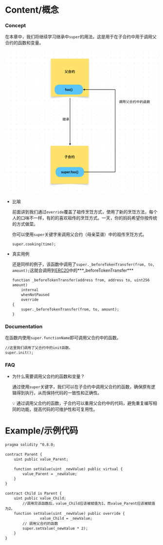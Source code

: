 # Content/概念

### Concept

在本章中，我们将继续学习继承中`super`的用法，这是用于在子合约中用于调用父合约的函数和变量。

![92B4D6FA-39D2-4EE3-8EB0-9B498298CCC3.jpeg](./img/2-1.jpeg)

- 比喻
    
    前面讲到我们通过`override`覆盖了祖传烹饪方式，使用了新的烹饪方法，每个人的口味不一样，有的的喜欢祖传的烹饪方式。一天，你的妈妈希望你按传统的方式做菜。
    
    你可以使用`super`关键字来调用父合约（母亲菜谱）中的祖传烹饪方式。
    
    ```solidity
    super.cooking(time);
    ```
    
- 真实用例
    
    还是同样的例子，该函数中调用了`super._beforeTokenTransfer(from, to, amount);`这就会调用到[ERC20](https://github.com/OpenZeppelin/openzeppelin-contracts/blob/fd81a96f01cc42ef1c9a5399364968d0e07e9e90/contracts/token/ERC20/ERC20.sol#L348)中的***_beforeTokenTransfer***
    
    ```solidity
    function _beforeTokenTransfer(address from, address to, uint256 amount)
        internal
        whenNotPaused
        override
    {
        super._beforeTokenTransfer(from, to, amount);
    }
    ```
    

### Documentation

在函数内使用`super.functionName`即可调用父合约中的函数。

```solidity
//这里我们调用了父合约中的init函数。
super.init();
```

### FAQ

- 为什么需要调用父合约的函数和变量？
    
    通过使用`super`关键字，我们可以在子合约中调用父合约的函数，确保原有逻辑得到执行，从而保持代码的一致性和正确性。
    
    <aside>
    💡 通过调用父合约的函数，子合约可以重用父合约中的代码，避免重复编写相同的功能，提高代码的可维护性和可复用性。
    
    </aside>

# Example/示例代码

```solidity
pragma solidity ^0.8.0;

contract Parent {
    uint public value_Parent;

    function setValue(uint _newValue) public virtual {
        value_Parent = _newValue;
    }
}

contract Child is Parent {
    uint public value_Child;
		//调用完该函数后，value_Child应该被赋值为1，而value_Parent应该被赋值为2。
    function setValue(uint _newValue) public override {
				value_Child = _newValue;
        // 调用父合约的函数
        super.setValue(_newValue * 2);
    }
}
```
